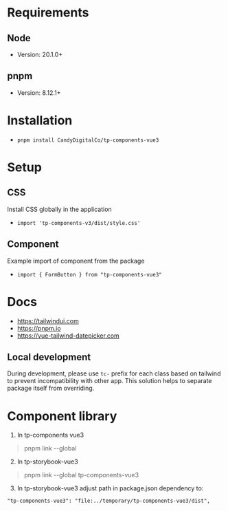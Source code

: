 # Requirements

## Node

- Version: 20.1.0+

## pnpm

- Version: 8.12.1+

# Installation

- `pnpm install CandyDigitalCo/tp-components-vue3`

# Setup

## CSS

Install CSS globally in the application

- `import 'tp-components-v3/dist/style.css'`

## Component

Example import of component from the package

- `import { FormButton } from "tp-components-vue3"`

# Docs

- <a href="https://tailwindui.com" target="_blank">https://tailwindui.com</a>
- <a href="https://pnpm.io" target="_blank">https://pnpm.io</a>
- <a href="https://vue-tailwind-datepicker.com/" target="_blank">https://vue-tailwind-datepicker.com</a>

## Local development
During development, please use `tc-` prefix for each class based on tailwind to prevent incompatibility with other app. This solution helps to separate package itself from overriding.

# Component library

1. In tp-components vue3

> pnpm link --global

2. In tp-storybook-vue3

> pnpm link --global tp-components-vue3

3. In tp-storybook-vue3 adjust path in package.json dependency to:

`"tp-components-vue3": "file:../temporary/tp-components-vue3/dist",`


